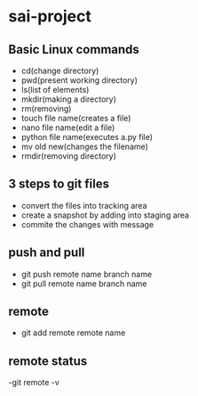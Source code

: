 # sai-project
## Basic Linux commands
- cd(change directory)
- pwd(present working directory)
- ls(list of elements)
- mkdir(making a directory)
- rm(removing)
- touch file name(creates a file)
- nano file name(edit a file)
- python file name(executes a.py file)
- mv old new(changes the filename)
- rmdir(removing directory)
## 3 steps to git files
- convert the files into tracking area 
- create a snapshot by adding into staging area
- commite the changes with message
## push and pull
- git push remote name branch name
- git pull remote name branch name
## remote
- git add remote remote name
## remote status
-git remote -v
